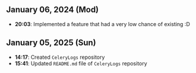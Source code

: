 ## January 06, 2024 (Mod)

- **20:03**: Implemented a feature that had a very low chance of existing :D

## January 05, 2025 (Sun)

- **14:17**: Created `CeleryLogs` repository
- **15:41**: Updated `README.md` file of `CeleryLogs` repository
